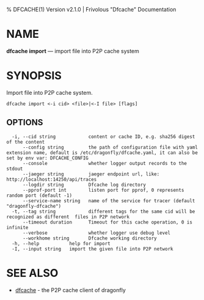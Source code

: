 % DFCACHE(1) Version v2.1.0 | Frivolous "Dfcache" Documentation

# NAME

**dfcache import** — import file into P2P cache system

# SYNOPSIS

Import file into P2P cache system.

```shell
dfcache import <-i cid> <file>|<-I file> [flags]
```

## OPTIONS

```shell
  -i, --cid string            content or cache ID, e.g. sha256 digest of the content
      --config string         the path of configuration file with yaml extension name, default is /etc/dragonfly/dfcache.yaml, it can also be set by env var: DFCACHE_CONFIG
      --console               whether logger output records to the stdout
      --jaeger string         jaeger endpoint url, like: http://localhost:14250/api/traces
      --logdir string         Dfcache log directory
      --pprof-port int        listen port for pprof, 0 represents random port (default -1)
      --service-name string   name of the service for tracer (default "dragonfly-dfcache")
  -t, --tag string            different tags for the same cid will be recognized as different  files in P2P network
      --timeout duration      Timeout for this cache operation, 0 is infinite
      --verbose               whether logger use debug level
      --workhome string       Dfcache working directory
  -h, --help           help for import
  -I, --input string   import the given file into P2P network
```

# SEE ALSO

- [dfcache](dfcache.md) - the P2P cache client of dragonfly
